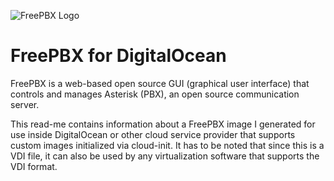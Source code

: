 ![FreePBX Logo](https://www.sangoma.com/wp-content/uploads/2018/01/freepbx-logo.png)

# FreePBX for DigitalOcean
FreePBX is a web-based open source GUI (graphical user interface) that controls and manages Asterisk (PBX), an open source communication server.

This read-me contains information about a FreePBX image I generated for use inside DigitalOcean or other cloud service provider that supports custom images initialized via cloud-init. It has to be noted that since this is a VDI file, it can also be used by any virtualization software that supports the VDI format.
